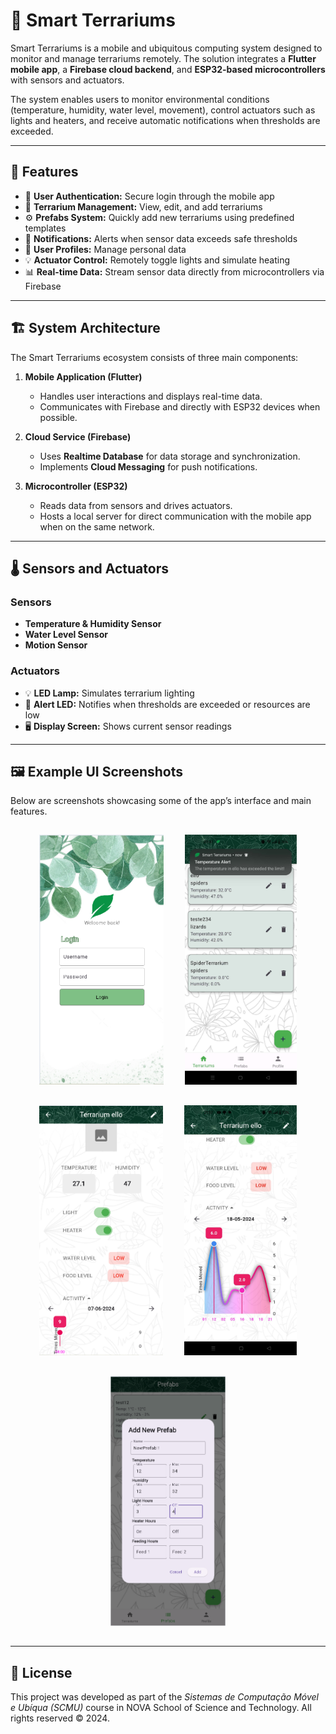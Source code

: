 # 🦎 Smart Terrariums

Smart Terrariums is a mobile and ubiquitous computing system designed to monitor and manage terrariums remotely. The solution integrates a **Flutter mobile app**, a **Firebase cloud backend**, and **ESP32-based microcontrollers** with sensors and actuators.

The system enables users to monitor environmental conditions (temperature, humidity, water level, movement), control actuators such as lights and heaters, and receive automatic notifications when thresholds are exceeded.

---

## 📱 Features

* 🔐 **User Authentication:** Secure login through the mobile app
* 🌿 **Terrarium Management:** View, edit, and add terrariums
* ⚙️ **Prefabs System:** Quickly add new terrariums using predefined templates
* 🔔 **Notifications:** Alerts when sensor data exceeds safe thresholds
* 👤 **User Profiles:** Manage personal data
* 💡 **Actuator Control:** Remotely toggle lights and simulate heating
* 📊 **Real-time Data:** Stream sensor data directly from microcontrollers via Firebase

---

## 🏗️ System Architecture

The Smart Terrariums ecosystem consists of three main components:

1. **Mobile Application (Flutter)**

   * Handles user interactions and displays real-time data.
   * Communicates with Firebase and directly with ESP32 devices when possible.

2. **Cloud Service (Firebase)**

   * Uses **Realtime Database** for data storage and synchronization.
   * Implements **Cloud Messaging** for push notifications.

3. **Microcontroller (ESP32)**

   * Reads data from sensors and drives actuators.
   * Hosts a local server for direct communication with the mobile app when on the same network.

---

## 🌡️ Sensors and Actuators

### Sensors

* **Temperature & Humidity Sensor**
* **Water Level Sensor**
* **Motion Sensor**

### Actuators

* 💡 **LED Lamp:** Simulates terrarium lighting
* 🚨 **Alert LED:** Notifies when thresholds are exceeded or resources are low
* 🖥️ **Display Screen:** Shows current sensor readings

---

## 🖼️ Example UI Screenshots 

Below are screenshots showcasing some of the app’s interface and main features.

<div align="center">
  <img src="assets/login_screen.png" alt="Museum Store" height="400" style="margin: 15px;">
  <img src="assets/home_screen.png" alt="Home Screen" height="400" style="margin: 15px;">
  <img src="assets/view_two.png" alt="Museum Store" height="400" style="margin: 15px;">
  <img src="assets/view_one.png" alt="Challenge Popup" height="400" style="margin: 15px;">
  <img src="assets/prefab_screen.png" alt="Interactive Map" height="400" style="margin: 15px;">
</div>

---

## 📄 License

This project was developed as part of the *Sistemas de Computação Móvel e Ubíqua (SCMU)* course in NOVA School of Science and Technology.
All rights reserved © 2024.

